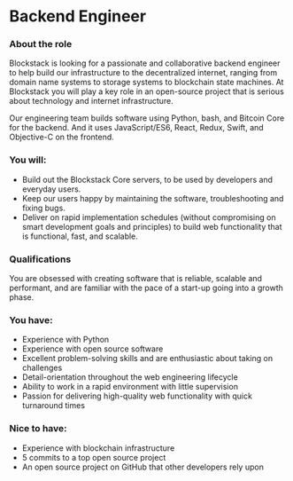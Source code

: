 # Backend Engineer

### About the role

Blockstack is looking for a passionate and collaborative backend engineer to help build our infrastructure to the decentralized internet, ranging from domain name systems to storage systems to blockchain state machines. At Blockstack you will play a key role in an open-source project that is serious about technology and internet infrastructure.

Our engineering team builds software using Python, bash, and Bitcoin Core for the backend. And it uses JavaScript/ES6, React, Redux, Swift, and Objective-C on the frontend.

### You will:

- Build out the Blockstack Core servers, to be used by developers and everyday users. 
- Keep our users happy by maintaining the software, troubleshooting and fixing bugs. 
- Deliver on rapid implementation schedules (without compromising on smart development goals and principles) to build web functionality that is functional, fast, and scalable.

### Qualifications

You are obsessed with creating software that is reliable, scalable and performant, and are familiar with the pace of a start-up going into a growth phase.

### You have:

- Experience with Python
- Experience with open source software 
- Excellent problem-solving skills and are enthusiastic about taking on challenges 
- Detail-orientation throughout the web engineering lifecycle 
- Ability to work in a rapid environment with little supervision 
- Passion for delivering high-quality web functionality with quick turnaround times

### Nice to have:

- Experience with blockchain infrastructure
- 5 commits to a top open source project 
- An open source project on GitHub that other developers rely upon
